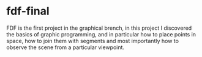 # fdf-final

FDF is the first project in the graphical brench, in this project I discovered the basics of graphic programming, and in particular how to place points in space, how to join them with segments and most importantly how to observe the scene from a particular viewpoint.